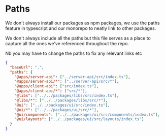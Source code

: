 # Paths

We don't always install our packages as npm packages, we use the paths feature in typescript and our monorepo to neatly link to other packages.

We don't always include all the paths but this file serves as a place to capture all the ones we've referenced throughout the repo.

Nb you may have to change the paths to fix any relevant links etc

```json
{
  "baseUrl": ".",
  "paths": {
    "@apps/server-api": ["../server-api/src/index.ts"],
    "@apps/server-api/*": ["../server-api/src/*"],
    "@apps/client-api": ["src/index.ts"],
    "@apps/client-api/*": ["src/*"],
    "@libs": ["../../packages/libs/src/index.ts"],
    "@libs/*": ["../../packages/libs/src/*"],
    "@ui": ["../../packages/ui/src/index.ts"],
    "@ui/*": ["../../packages/ui/src/*"],
    "@ui/components": ["../../packages/ui/src/components/index.ts"],
    "@ui/layouts": ["../../packages/ui/src/layouts/index.ts"]
  }
}
```
